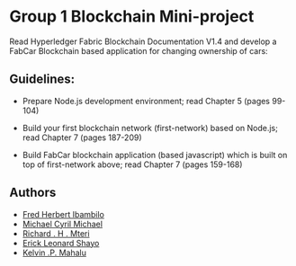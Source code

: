# Group 1 Blockchain Mini-project

Read Hyperledger Fabric Blockchain Documentation V1.4 and develop a FabCar Blockchain based application for changing ownership of cars:

## Guidelines:


- Prepare Node.js development environment; read Chapter 5 (pages 99-104)

- Build your first blockchain network (first-network) based on Node.js; read Chapter 7 (pages 187-209)

- Build FabCar blockchain application (based javascript) which is built on top of first-network above; read Chapter 7 (pages 159-168)



## Authors

- [Fred Herbert Ibambilo](https://www.github.com/Freditto)
- [Michael Cyril Michael](https://www.github.com/michaelcyril)
- [Richard . H . Mteri](https://www.github.com/Richy04)
- [Erick Leonard Shayo](https://www.github.com/erickshayo)
- [Kelvin .P. Mahalu](https://www.github.com/Kmahalu)